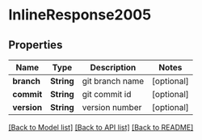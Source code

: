 # InlineResponse2005

## Properties

Name | Type | Description | Notes
------------ | ------------- | ------------- | -------------
**branch** | **String** | git branch name | [optional] 
**commit** | **String** | git commit id | [optional] 
**version** | **String** | version number | [optional] 

[[Back to Model list]](../README.md#documentation-for-models) [[Back to API list]](../README.md#documentation-for-api-endpoints) [[Back to README]](../README.md)



